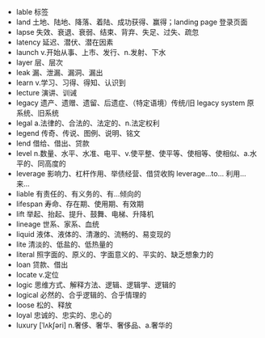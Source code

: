 - lable 标签
- land 土地、陆地、降落、着陆、成功获得、赢得；landing page 登录页面
- lapse 失效、衰退、衰弱、结束、背弃、失足、过失、疏忽
- latency 延迟、潜伏、潜在因素
- launch v.开始从事、上市、发行、n.发射、下水
- layer 层、层次
- leak 漏、泄漏、漏洞、漏出
- learn v.学习、习得、得知、认识到
- lecture 演讲、训诫
- legacy 遗产、遗赠、遗留、后遗症、（特定语境）传统/旧 legacy system 原系统、旧系统
- legal a.法律的、合法的、法定的、n.法定权利
- legend 传奇、传说、图例、说明、铭文
- lend 借给、借出、贷款
- level n.数量、水平、水准、电平、v.使平整、使平等、使相等、使相似、a.水平的、同高度的
- leverage 影响力、杠杆作用、举债经营、借贷收购     leverage...to... 利用...来...
- liable 有责任的、有义务的、有...倾向的
- lifespan 寿命、存在期、使用期、有效期
- lift 举起、抬起、提升、鼓舞、电梯、升降机
- lineage 世系、家系、血统
- liquid 液体、液体的、清澈的、流畅的、易变现的
- lite 清淡的、低盐的、低热量的
- literal 照字面的、原义的、字面意义的、平实的、缺乏想象力的
- loan 贷款、借出
- locate v.定位
- logic 思维方式、解释方法、逻辑、逻辑学、逻辑的
- logical 必然的、合乎逻辑的、合乎情理的
- loose 松的、释放
- loyal 忠诚的、忠实的、忠心的
- luxury [ˈlʌkʃəri] n.奢侈、奢华、奢侈品、a.奢华的